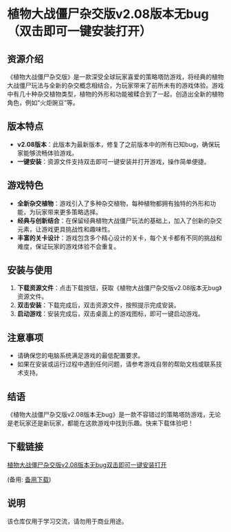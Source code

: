 # 植物大战僵尸杂交版v2.08版本无bug（双击即可一键安装打开）

## 资源介绍

《植物大战僵尸杂交版》是一款深受全球玩家喜爱的策略塔防游戏，将经典的植物大战僵尸玩法与全新的杂交概念相结合，为玩家带来了前所未有的游戏体验。游戏中有几十种杂交植物类型，植物的外形和功能被糅合到了一起，创造出全新的植物角色，例如“火炬豌豆”等。

## 版本特点

- **v2.08版本**：此版本为最新版本，修复了之前版本中的所有已知bug，确保玩家能够流畅体验游戏。
- **一键安装**：资源文件支持双击即可一键安装并打开游戏，操作简单便捷。

## 游戏特色

- **全新杂交植物**：游戏引入了多种杂交植物，每种植物都拥有独特的外形和功能，为玩家带来更多策略选择。
- **经典与创新结合**：在保留经典植物大战僵尸玩法的基础上，加入了创新的杂交元素，让游戏更具挑战性和趣味性。
- **丰富的关卡设计**：游戏包含多个精心设计的关卡，每个关卡都有不同的挑战和难度，保证玩家的游戏体验不会重复。

## 安装与使用

1. **下载资源文件**：点击下载按钮，获取《植物大战僵尸杂交版v2.08版本无bug》资源文件。
2. **双击安装**：下载完成后，双击资源文件，按照提示完成安装。
3. **启动游戏**：安装完成后，双击桌面上的游戏图标，即可一键启动游戏。

## 注意事项

- 请确保您的电脑系统满足游戏的最低配置要求。
- 如果在安装或运行过程中遇到任何问题，请参考游戏自带的帮助文档或联系技术支持。

## 结语

《植物大战僵尸杂交版v2.08版本无bug》是一款不容错过的策略塔防游戏，无论是老玩家还是新玩家，都能在这款游戏中找到乐趣。快来下载体验吧！

## 下载链接
[植物大战僵尸杂交版v2.08版本无bug双击即可一键安装打开](https://pan.quark.cn/s/0b7e962aac77) 

(备用: [备用下载](https://pan.baidu.com/s/1mGhYxpAAIh0x4t59qKbMCg?pwd=1234))

## 说明

该仓库仅用于学习交流，请勿用于商业用途。
